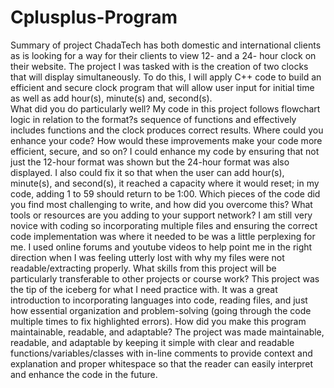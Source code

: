 # Cplusplus-Program
Summary of project
ChadaTech has both domestic and international clients as is looking for a way for their clients to view 12- and a 24- hour clock on their website. The project I was tasked with is the creation of two clocks that will display simultaneously. To do this, I will apply C++ code to build an efficient and secure clock program that will allow user input for initial time as well as add hour(s), minute(s) and, second(s).  
What did you do particularly well?
My code in this project follows flowchart logic in relation to the format?s sequence of functions and effectively includes functions and the clock produces correct results.
Where could you enhance your code? How would these improvements make your code more efficient, secure, and so on? 
I could enhance my code by ensuring that not just the 12-hour format was shown but the 24-hour format was also displayed. I also could fix it so that when the user can add hour(s), minute(s), and second(s), it reached a capacity where it would reset; in my code, adding 1 to 59 should return to be 1:00.
Which pieces of the code did you find most challenging to write, and how did you overcome this? What tools or resources are you adding to your support network?
I am still very novice with coding so incorporating multiple files and ensuring the correct code implementation was where it needed to be was a little perplexing for me. I used online forums and youtube videos to help point me in the right direction when I was feeling utterly lost with why my files were not readable/extracting properly.
What skills from this project will be particularly transferable to other projects or course work?
This project was the tip of the iceberg for what I need practice with. It was a great introduction to incorporating languages into code, reading files, and just how essential organization and problem-solving (going through the code multiple times to fix highlighted errors).
How did you make this program maintainable, readable, and adaptable?
The project was made maintainable, readable, and adaptable by keeping it simple with clear and readable functions/variables/classes with in-line comments to provide context and explanation and proper whitespace so that the reader can easily interpret and enhance the code in the future.
